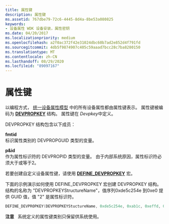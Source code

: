 ```yaml
---
title: 属性键
description: 属性键
ms.assetid: 767dbe79-72c6-4445-8d4a-8be53a080825
keywords:
- 设备属性 WDK 设备安装，属性密钥
ms.date: 04/20/2017
ms.localizationpriority: medium
ms.openlocfilehash: a2f0ac372f42e31024dbc60b7ad2e852d4f791fd
ms.sourcegitcommit: 4db5f9874907c405c59aaad7bcc28c7ba8280150
ms.translationtype: MT
ms.contentlocale: zh-CN
ms.lasthandoff: 08/29/2020
ms.locfileid: "89097167"
---
```

# <a name="property-keys"></a>属性键


以编程方式， [统一设备属性模型](unified-device-property-model--windows-vista-and-later-.md) 中的所有设备属性都由属性键表示。 属性键被编码为 [**DEVPROPKEY**](./devpropkey.md) 结构。 属性键在 *Devpkey*中定义。

DEVPROPKEY 结构包含以下成员：

<a href="" id="fmtid"></a>**fmtid**  
标识属性类别的 DEVPROPGUID 类型的变量。

<a href="" id="pid"></a>**p&id**  
作为属性标识符的 DEVPROPID 类型的变量。 由于内部系统原因，属性标识符必须大于或等于2。

若要创建自定义设备属性键，请使用 [**DEFINE_DEVPROPKEY**](./define-devpropkey.md) 宏。

下面的示例演示如何使用 DEFINE_DEVPROPKEY 宏创建 DEVPROPKEY 结构。 结构的名称为 "DEVPROPKEYStructureName"，值序列0xde5c254e 到0xe0 提供 GUID 值，值 "2" 是属性标识符。

```cpp
DEFINE_DEVPROPKEY(DEVPROPKEYStuctureName, 0xde5c254e, 0xab1c, 0xeffd, 0x80, 0x20, 0x67, 0xd1, 0x46, 0xa8, 0x50, 0xe0, 2)
```

**注意**   系统定义的属性键类别只保留供系统使用。

 

 

